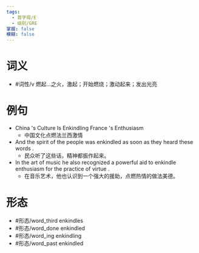 ```yaml
---
tags:
  - 首字母/E
  - 级别/GRE
掌握: false
模糊: false
---
```

# 词义
- #词性/v  燃起…之火，激起；开始燃烧；激动起来；发出光亮
# 例句
- China 's Culture Is Enkindling France 's Enthusiasm
	- 中国文化点燃法兰西激情
- And the spirit of the people was enkindled as soon as they heard these words .
	- 民众听了这些话，精神都振作起来。
- In the art of music he also recognized a powerful aid to enkindle enthusiasm for the practice of virtue .
	- 在音乐艺术，他也认识到一个强大的援助，点燃热情的做法美德。
# 形态
- #形态/word_third enkindles
- #形态/word_done enkindled
- #形态/word_ing enkindling
- #形态/word_past enkindled
